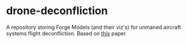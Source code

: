 # drone-deconfliction

A repository storing Forge Models (and their viz's) for unmaned aircraft systems flight deconfliction.
Based on [this](https://www-old.cs.utah.edu/docs/techreports/2020/pdf/UUCS-20-010.pdf) paper.
